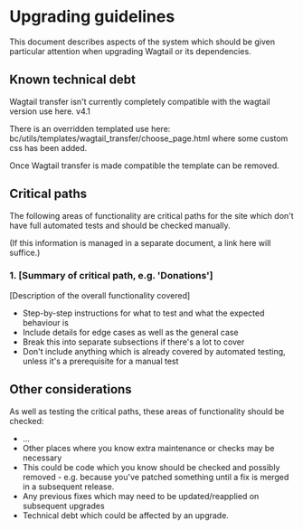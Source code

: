 # Upgrading guidelines

This document describes aspects of the system which should be given particular attention when upgrading Wagtail or its dependencies.

## Known technical debt

Wagtail transfer isn't currently completely compatible with the wagtail version use here. v4.1

There is an overridden templated use here: bc/utils/templates/wagtail_transfer/choose_page.html where some custom css has been added.

Once Wagtail transfer is made compatible the template can be removed.

## Critical paths

The following areas of functionality are critical paths for the site which don't have full automated tests and should be checked manually.

(If this information is managed in a separate document, a link here will suffice.)

### 1. [Summary of critical path, e.g. 'Donations']

[Description of the overall functionality covered]

- Step-by-step instructions for what to test and what the expected behaviour is
- Include details for edge cases as well as the general case
- Break this into separate subsections if there's a lot to cover
- Don't include anything which is already covered by automated testing, unless it's a prerequisite for a manual test

## Other considerations

As well as testing the critical paths, these areas of functionality should be checked:

- ...
- Other places where you know extra maintenance or checks may be necessary
- This could be code which you know should be checked and possibly removed - e.g. because you've patched something until a fix is merged in a subsequent release.
- Any previous fixes which may need to be updated/reapplied on subsequent upgrades
- Technical debt which could be affected by an upgrade.
